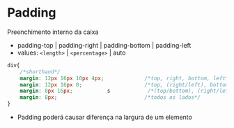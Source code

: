 # Padding

Preenchimento interno da caixa

- padding-top | padding-right | padding-bottom | padding-left
- values: `<length>` | `<percentage>` | auto

```css
div{
    /*shorthand*/
    margin: 12px 16px 10px 4px;             /*top, right, bottom, left*/
    margin: 12px 16px 0;                    /*top, (right/left), bottom*/
    margin: 8px 16px;           s            /*(top/bottom), (right/left)*/
    margin: 8px;                            /*todos os lados*/
}
```

* Padding poderá causar diferença na largura de um elemento